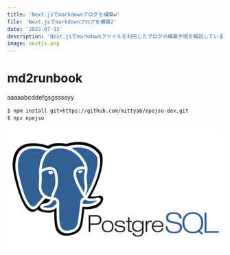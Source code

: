 ```yaml
---
title: 'Next.jsでmarkdownブログを構築w'
file: 'Next.jsでmarkdownブログを構築2'
date: '2022-07-13'
description: 'Next.jsでmarkdownファイルを利用したブログの構築手順を解説しています。'
image: nextjs.png
---
```


# md2runbook

aaaaabcddefgsgssssyy
```sh
$ npm install git+https://github.com/mittya6/epejso-dev.git
$ npx epejso 
```


![エビフライトライアングル](./PostgreSQL.jpg "サンプル")

